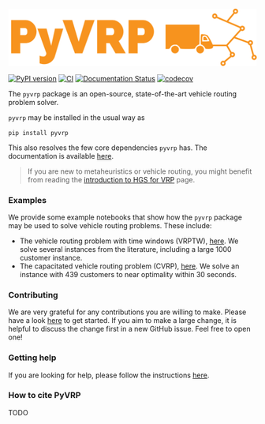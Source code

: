 ![PyVRP logo](docs/source/assets/images/PyVRP.svg)

[![PyPI version](https://badge.fury.io/py/pyvrp.svg)](https://badge.fury.io/py/pyvrp)
[![CI](https://github.com/PyVRP/PyVRP/actions/workflows/CI.yml/badge.svg?branch=main)](https://github.com/PyVRP/PyVRP/actions/workflows/CI.yml)
[![Documentation Status](https://readthedocs.org/projects/pyvrp/badge/?version=latest)](https://pyvrp.readthedocs.io/en/latest/?badge=latest)
[![codecov](https://codecov.io/gh/PyVRP/PyVRP/branch/main/graph/badge.svg?token=G9JKIVZOHB)](https://codecov.io/gh/PyVRP/PyVRP)

The `pyvrp` package is an open-source, state-of-the-art vehicle routing problem solver.

`pyvrp` may be installed in the usual way as
```
pip install pyvrp
```
This also resolves the few core dependencies `pyvrp` has.
The documentation is available [here][1].

> If you are new to metaheuristics or vehicle routing, you might benefit from reading the [introduction to HGS for VRP][6] page.

### Examples

We provide some example notebooks that show how the `pyvrp` package may be used to solve vehicle routing problems.
These include:

- The vehicle routing problem with time windows (VRPTW), [here][4].
  We solve several instances from the literature, including a large 1000 customer instance.
- The capacitated vehicle routing problem (CVRP), [here][5].
  We solve an instance with 439 customers to near optimality within 30 seconds.

### Contributing

We are very grateful for any contributions you are willing to make. Please have
a look [here][2] to get started. If you aim to make a large change, it is
helpful to discuss the change first in a new GitHub issue. Feel free to open
one!

### Getting help

If you are looking for help, please follow the instructions [here][3].

### How to cite PyVRP

TODO


[1]: https://pyvrp.readthedocs.io/en/latest/

[2]: https://pyvrp.readthedocs.io/en/latest/dev/contributing.html

[3]: https://pyvrp.readthedocs.io/en/latest/setup/getting_help.html

[4]: https://pyvrp.readthedocs.io/en/latest/examples/vrptw.html

[5]: https://pyvrp.readthedocs.io/en/latest/examples/cvrp.html

[6]: https://pyvrp.readthedocs.io/en/latest/setup/introduction_to_hgs.html
